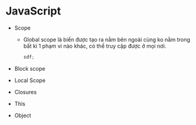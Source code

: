 # JavaScript

- Scope

  - Global scope là biến được tạo ra nằm bên ngoài cùng ko nằm trong bất kì 1 phạm vi nào khác, có thể truy cập được ở mọi nơi.
    ```js
    sdf;
    ```

- Block scope
- Local Scope
- Closures
- This
- Object
